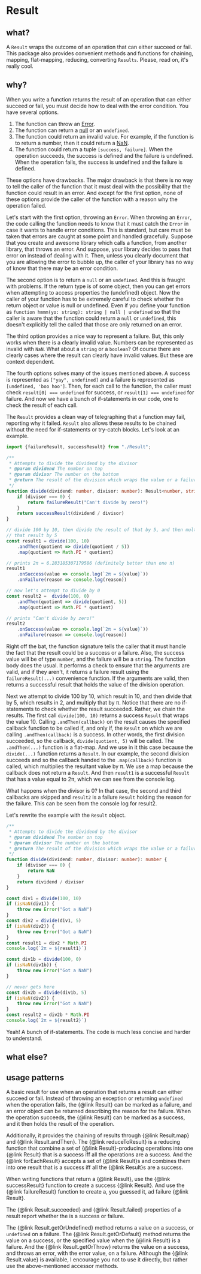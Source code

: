 # Result

## what?

A `Result` wraps the outcome of an operation that can either succeed or fail. This package also provides convenient methods and functions for chaining, mapping, flat-mapping, reducing, converting `Results`. Please, read on, it's really cool. 

## why?

When you write a function returns the result of an operation that can either succeed or fail, you must decide how to deal with the error condition. You have several options.

1. The function can throw an [Error](https://developer.mozilla.org/en-US/docs/web/javascript/reference/global_objects/error).
2. The function can return a [null](https://developer.mozilla.org/en-US/docs/Web/JavaScript/Reference/Global_Objects/null) or an `undefined`.
3. The function could return an invalid value. For example, if the function is to return a number, then it could return a [NaN](https://developer.mozilla.org/en-US/docs/Web/JavaScript/Reference/Global_Objects/NaN).
4. The function could return a tuple `[success, failure]`. When the operation succeeds, the success is defined and the failure is undefined. When the operation fails, the success is undefined and the failure is defined.

These options have drawbacks. The major drawback is that there is no way to tell the caller of the function that it must deal with the possibility that the function could result in an error. And except for the first option, none of these options provide the caller of the function with a reason why the operation failed.

Let's start with the first option, throwing an `Error`. When throwing an `Error`, the code calling the function needs to know that it must catch the `Error` in case it wants to handle error conditions. This is standard, but care must be taken that errors are caught at some point and handled gracefully. Suppose that you create and awesome library which calls a function, from another library, that throws an error. And suppose, your library decides to pass that error on instead of dealing with it. Then, unless you clearly document that you are allowing the error to bubble up, the caller of your library has no way of know that there may be an error condition.

The second option is to return a `null` or an `undefined`. And this is fraught with problems. If the return type is of some object, then you can get errors when attempting to access properties the (undefined) object. Now the caller of your function has to be extremely careful to check whether the return object or value is null or undefined. Even if you define your function as `function hmmm(yo: string): string | null | undefined` so that the caller is aware that the function could return a `null` or `undefined`, this doesn't explicitly tell the called that those are only returned on an error.

The third option provides a nice way to represent a failure. But, this only works when there is a clearly invalid value. Numbers can be represented as invalid with `NaN`. What about a `string` or a `boolean`? Of course there are clearly cases where the result can clearly have invalid values. But these are context dependent.

The fourth options solves many of the issues mentioned above. A success is represented as `["yay", undefined]` and a failure is represented as `[undefined, 'boo hoo']`. Then, for each call to the function, the caller must check `result[0] === undefined` for success, or `result[1] === undefined` for failure. And now we have a bunch of if-statements in our code, one to check the result of each call.

The `Result` provides a clean way of telegraphing that a function may fail, reporting why it failed. `Result` also allows these results to be chained without the need for if-statements or try-catch blocks. Let's look at an example.

```ts
import {failureResult, successResult} from "./Result";

/**
 * Attempts to divide the dividend by the divisor
 * @param dividend The number on top
 * @param divisor The number on the bottom
 * @return The result of the division which wraps the value or a failure
 */
function divide(dividend: number, divisor: number): Result<number, string> {
    if (divisor === 0) {
        return failureResult("Can't divide by zero!")
    }
    return successResult(dividend / divisor)
}

// divide 100 by 10, then divide the result of that by 5, and then multiply 
// that result by 5
const result1 = divide(100, 10)
    .andThen(quotient => divide(quotient / 5))
    .map(quotient => Math.PI * quotient)

// prints 2π = 6.283185307179586 (definitely better than one π)
result1
    .onSuccess(value => console.log(`2π = ${value}`))
    .onFailure(reason => console.log(reason))

// now let's attempt to divide by 0
const result2 =  divide(100, 0)
    .andThen(quotient => divide(quotient, 5))
    .map(quotient => Math.PI * quotient)

// prints "Can't divide by zero!"
result2
    .onSuccess(value => console.log(`2π = ${value}`))
    .onFailure(reason => console.log(reason))
```

Right off the bat, the function signature tells the caller that it must handle the fact that the result could be a success or a failure. Also, the success value will be of type `number`, and the failure will be a `string`. The function body does the usual. It performs a check to ensure that the arguments are valid, and if they aren't, it returns a failure result using the `failureResult(...)` convenience function. If the arguments are valid, then returns a successful result that holds the value of the division operation.

Next we attempt to divide 100 by 10, which result in 10, and then divide that by 5, which results in 2, and multiply that by π. Notice that there are no if-statements to check whether the result succeeded. Rather, we chain the results. The first call `divide(100, 10)` returns a success `Result` that wraps the value 10. Calling `.andThen(callback)` on the result causes the specified callback function to be called if, and only if, the `Result` on which we are calling `.andThen(callback)` is a success. In other words, the first division succeeded, so the callback, `divide(quotient, 5)` will be called. The `.andThen(...)` function is a flat-map. And we use in it this case because the `divide(...)` function returns a `Result`. In our example, the second division succeeds and so the callback handed to the `.map(callback)` function is called, which multiplies the resultant value by π. We use a map because the callback does not return a `Result`. And then `result1` is a successful `Result` that has a value equal to 2π, which we can see from the console log.

What happens when the divisor is 0? In that case, the second and third callbacks are skipped and `result2` is a failure `Result` holding the reason for the failure. This can be seen from the console log for result2.

Let's rewrite the example with the `Result` object.

```ts
/**
 * Attempts to divide the dividend by the divisor
 * @param dividend The number on top
 * @param divisor The number on the bottom
 * @return The result of the division which wraps the value or a failure
 */
function divide(dividend: number, divisor: number): number {
    if (divisor === 0) {
        return NaN
    }
    return dividend / divisor
}

const div1 = divide(100, 10)
if (isNaN(div1)) {
    throw new Error("Got a NaN")
}
const div2 = divide(div1, 5)
if (isNaN(div2)) {
    throw new Error("Got a NaN")
}
const result1 = div2 * Math.PI
console.log(`2π = ${result1}`)

const div1b = divide(100, 0)
if (isNaN(div1b)) {
    throw new Error("Got a NaN")
}

// never gets here
const div2b = divide(div1b, 5)
if (isNaN(div2)) {
    throw new Error("Got a NaN")
}
const result2 = div2b * Math.PI
console.log(`2π = ${result2}`)

```

Yeah! A bunch of if-statements. The code is much less concise and harder to understand.

## what else?


## usage patterns

A basic result for use when an operation that returns a result can either succeed or fail.
Instead of throwing an exception or returning `undefined` when the operation fails, the {@link Result}
can be marked as a failure, and an error object can be returned describing the reason for the failure. When
the operation succeeds, the {@link Result} can be marked as a success, and it then holds the
result of the operation.

Additionally, it provides the chaining of results through {@link Result.map} and {@link Result.andThen}.
The {@link reduceToResult} is a reducing function that combine a set of {@link Result}-producing
operations into one {@link Result} that is a success iff all the operations are a success. And the
{@link forEachResult} accepts a set of {@link Result}s and combines them into one result that is a
success iff all the {@link Result}s are a success.

When writing functions that return a {@link Result}, use the {@link successResult} function to create
a success {@link Result}. And use the {@link failureResult} function to create a, you guessed it, ad
failure {@link Result}.

The {@link Result.succeeded} and {@link Result.failed} properties of a result report whether the
is a success or failure.

The {@link Result.getOrUndefined} method returns a value on a success, or `undefined` on a failure.
The {@link Result.getOrDefault} method returns the value on a success, or the specified value when
the {@link Result} is a failure. And the {@link Result.getOrThrow} returns the value on a success, and
throws an error, with the error value, on a failure. Although the {@link Result.value} is available,
I encourage you not to use it directly, but rather use the above-mentioned accessor methods.